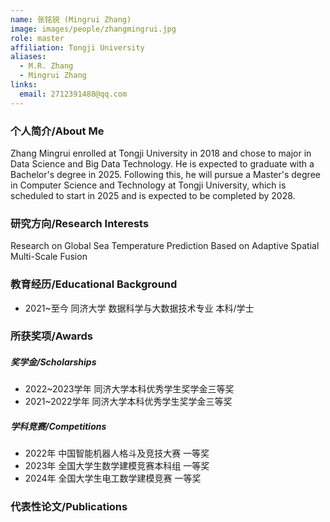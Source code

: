 ```yaml
---
name: 张铭锐 (Mingrui Zhang)
image: images/people/zhangmingrui.jpg
role: master
affiliation: Tongji University
aliases:
  - M.R. Zhang
  - Mingrui Zhang
links:
  email: 2712391488@qq.com
---
```


### 个人简介/About Me
Zhang Mingrui enrolled at Tongji University in 2018 and chose to major in Data Science and Big Data Technology. He is expected to graduate with a Bachelor's degree in 2025. Following this, he will pursue a Master's degree in Computer Science and Technology at Tongji University, which is scheduled to start in 2025 and is expected to be completed by 2028.

### 研究方向/Research Interests
Research on Global Sea Temperature Prediction Based on Adaptive Spatial Multi-Scale Fusion

### 教育经历/Educational Background
- 2021~至今 同济大学 数据科学与大数据技术专业 本科/学士

### 所获奖项/Awards

##### 奖学金/Scholarships
- 2022~2023学年 同济大学本科优秀学生奖学金三等奖
- 2021~2022学年 同济大学本科优秀学生奖学金三等奖
  
##### 学科竞赛/Competitions
- 2022年 中国智能机器人格斗及竞技大赛 一等奖
- 2023年 全国大学生数学建模竞赛本科组 一等奖
- 2024年 全国大学生电工数学建模竞赛 一等奖

### 代表性论文/Publications
